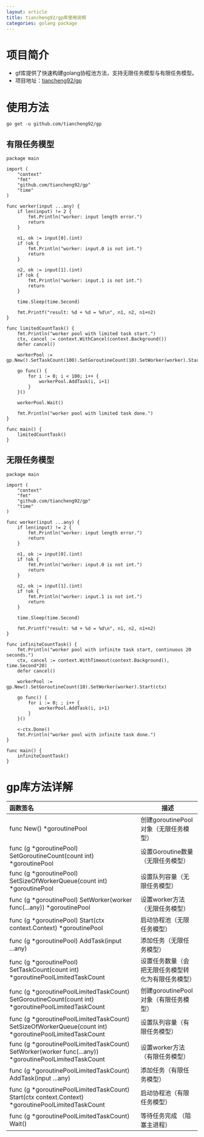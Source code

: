 ```yaml
---
layout: article
title: tiancheng92/gp库使用说明
categories: golang package
---
```


# 项目简介

* gf库提供了快速构建golang协程池方法，支持无限任务模型与有限任务模型。
* 项目地址：[tiancheng92/gp](https://github.com/tiancheng92/gp)

<!--more-->

# 使用方法

```shell
go get -u github.com/tiancheng92/gp
```

## 有限任务模型

```golang
package main

import (
	"context"
	"fmt"
	"github.com/tiancheng92/gp"
	"time"
)

func worker(input ...any) {
	if len(input) != 2 {
		fmt.Println("worker: input length error.")
		return
	}

	n1, ok := input[0].(int)
	if !ok {
		fmt.Println("worker: input.0 is not int.")
		return
	}

	n2, ok := input[1].(int)
	if !ok {
		fmt.Println("worker: input.1 is not int.")
		return
	}

	time.Sleep(time.Second)

	fmt.Printf("result: %d + %d = %d\n", n1, n2, n1+n2)
}

func limitedCountTask() {
	fmt.Println("worker pool with limited task start.")
	ctx, cancel := context.WithCancel(context.Background())
	defer cancel()

	workerPool := gp.New().SetTaskCount(100).SetGoroutineCount(10).SetWorker(worker).Start(ctx)

	go func() {
		for i := 0; i < 100; i++ {
			workerPool.AddTask(i, i+1)
		}
	}()

	workerPool.Wait()

	fmt.Println("worker pool with limited task done.")
}

func main() {
	limitedCountTask()
}
```

## 无限任务模型

```golang
package main

import (
	"context"
	"fmt"
	"github.com/tiancheng92/gp"
	"time"
)

func worker(input ...any) {
	if len(input) != 2 {
		fmt.Println("worker: input length error.")
		return
	}

	n1, ok := input[0].(int)
	if !ok {
		fmt.Println("worker: input.0 is not int.")
		return
	}

	n2, ok := input[1].(int)
	if !ok {
		fmt.Println("worker: input.1 is not int.")
		return
	}

	time.Sleep(time.Second)

	fmt.Printf("result: %d + %d = %d\n", n1, n2, n1+n2)
}

func infiniteCountTask() {
	fmt.Println("worker pool with infinite task start, continuous 20 seconds.")
	ctx, cancel := context.WithTimeout(context.Background(), time.Second*20)
	defer cancel()

	workerPool := gp.New().SetGoroutineCount(10).SetWorker(worker).Start(ctx)

	go func() {
		for i := 0; ; i++ {
			workerPool.AddTask(i, i+1)
		}
	}()

	<-ctx.Done()
	fmt.Println("worker pool with infinite task done.")
}

func main() {
	infiniteCountTask()
}
```

# gp库方法详解

| 函数签名                                                                                                   | 描述                        |
|:-------------------------------------------------------------------------------------------------------|---------------------------|
| func New() *goroutinePool                                                                              | 创建goroutinePool对象（无限任务模型） |
| func (g *goroutinePool) SetGoroutineCount(count int) *goroutinePool                                    | 设置Goroutine数量（无限任务模型）     |
| func (g *goroutinePool) SetSizeOfWorkerQueue(count int) *goroutinePool                                 | 设置队列容量（无限任务模型）            |
| func (g *goroutinePool) SetWorker(worker func(...any)) *goroutinePool                                  | 设置worker方法（无限任务模型）        |
| func (g *goroutinePool) Start(ctx context.Context) *goroutinePool                                      | 启动协程池（无限任务模型）             |
| func (g *goroutinePool) AddTask(input ...any)                                                          | 添加任务（无限任务模型）              |
| func (g *goroutinePool) SetTaskCount(count int) *goroutinePoolLimitedTaskCount                         | 设置任务数量（会把无限任务模型转化为有限任务模型） |
| func (g *goroutinePoolLimitedTaskCount) SetGoroutineCount(count int) *goroutinePoolLimitedTaskCount    | 创建goroutinePool对象（有限任务模型） |
| func (g *goroutinePoolLimitedTaskCount) SetSizeOfWorkerQueue(count int) *goroutinePoolLimitedTaskCount | 设置队列容量（有限任务模型）            |
| func (g *goroutinePoolLimitedTaskCount) SetWorker(worker func(...any)) *goroutinePoolLimitedTaskCount  | 设置worker方法（有限任务模型）        |
| func (g *goroutinePoolLimitedTaskCount) AddTask(input ...any)                                          | 添加任务（有限任务模型）              |
| func (g *goroutinePoolLimitedTaskCount) Start(ctx context.Context) *goroutinePoolLimitedTaskCount      | 启动协程池（有限任务模型）             |
| func (g *goroutinePoolLimitedTaskCount) Wait()                                                         | 等待任务完成 （阻塞主进程）            |